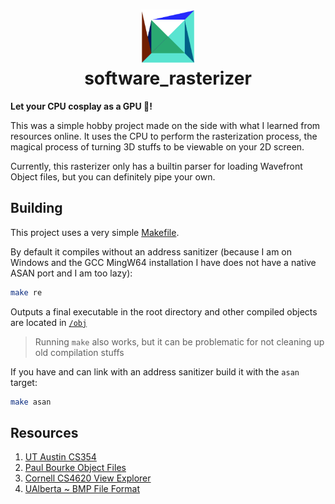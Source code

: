 <h1 align="center">
<img src="./meta/logo.png" width=86/><br/>software_rasterizer
</h1>

**Let your CPU cosplay as a GPU 💅!**

This was a simple hobby project made on the side with what I learned from resources online. It uses the CPU
to perform the rasterization process, the magical process of turning 3D stuffs to be viewable on your 2D screen.

Currently, this rasterizer only has a builtin parser for loading Wavefront Object files, but you can definitely
pipe your own.

## Building

This project uses a very simple [Makefile](./Makefile).

By default it compiles without an address sanitizer (because I am on Windows and the GCC MingW64 installation I have
does not have a native ASAN port and I am too lazy):

```bash
make re
```

Outputs a final executable in the root directory and other compiled objects are located in [`/obj`](./obj/)

> Running `make` also works, but it can be problematic for not cleaning up old compilation stuffs

If you have and can link with an address sanitizer build it with the `asan` target:

```bash
make asan
```

## Resources

1. [UT Austin CS354](https://www.cs.utexas.edu/~theshark/courses/cs354/lectures.html)
2. [Paul Bourke Object Files](https://paulbourke.net/dataformats/obj/)
3. [Cornell CS4620 View Explorer](https://www.cs.cornell.edu/courses/cs4620/2019fa/demos/view_explore/view_explore_ortho.html)
4. [UAlberta ~ BMP File Format](https://www.ece.ualberta.ca/~elliott/ee552/studentAppNotes/2003_w/misc/bmp_file_format/bmp_file_format.htm)
